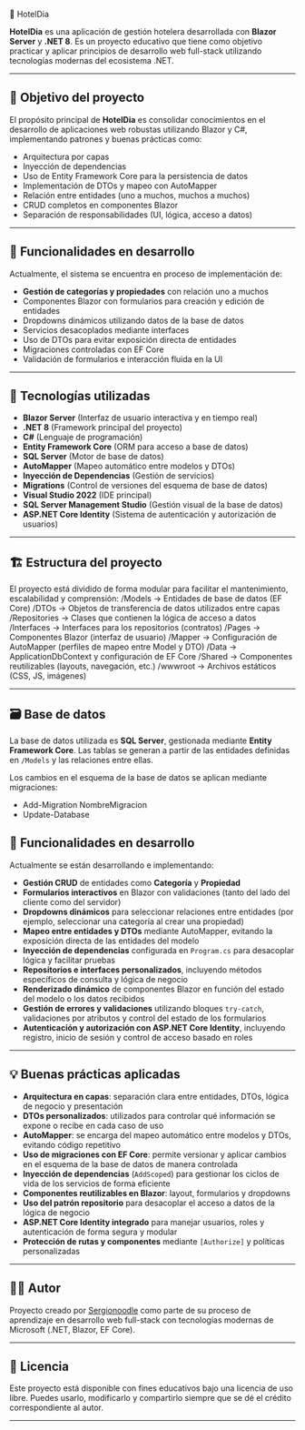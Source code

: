 🏨 HotelDia

**HotelDia** es una aplicación de gestión hotelera desarrollada con **Blazor Server** y **.NET 8**. Es un proyecto educativo que tiene como objetivo practicar y aplicar principios de desarrollo web full-stack utilizando tecnologías modernas del ecosistema .NET.

---

## 🎯 Objetivo del proyecto

El propósito principal de **HotelDia** es consolidar conocimientos en el desarrollo de aplicaciones web robustas utilizando Blazor y C#, implementando patrones y buenas prácticas como:

- Arquitectura por capas
- Inyección de dependencias
- Uso de Entity Framework Core para la persistencia de datos
- Implementación de DTOs y mapeo con AutoMapper
- Relación entre entidades (uno a muchos, muchos a muchos)
- CRUD completos en componentes Blazor
- Separación de responsabilidades (UI, lógica, acceso a datos)

---

## 🧱 Funcionalidades en desarrollo

Actualmente, el sistema se encuentra en proceso de implementación de:

- **Gestión de categorías y propiedades** con relación uno a muchos
- Componentes Blazor con formularios para creación y edición de entidades
- Dropdowns dinámicos utilizando datos de la base de datos
- Servicios desacoplados mediante interfaces
- Uso de DTOs para evitar exposición directa de entidades
- Migraciones controladas con EF Core
- Validación de formularios e interacción fluida en la UI

---

## 🔧 Tecnologías utilizadas

- **Blazor Server** (Interfaz de usuario interactiva y en tiempo real)
- **.NET 8** (Framework principal del proyecto)
- **C#** (Lenguaje de programación)
- **Entity Framework Core** (ORM para acceso a base de datos)
- **SQL Server** (Motor de base de datos)
- **AutoMapper** (Mapeo automático entre modelos y DTOs)
- **Inyección de Dependencias** (Gestión de servicios)
- **Migrations** (Control de versiones del esquema de base de datos)
- **Visual Studio 2022** (IDE principal)
- **SQL Server Management Studio** (Gestión visual de la base de datos)
- **ASP.NET Core Identity** (Sistema de autenticación y autorización de usuarios)
  
---

## 🏗️ Estructura del proyecto

El proyecto está dividido de forma modular para facilitar el mantenimiento, escalabilidad y comprensión:
/Models -> Entidades de base de datos (EF Core)
/DTOs -> Objetos de transferencia de datos utilizados entre capas
/Repositories -> Clases que contienen la lógica de acceso a datos
/Interfaces -> Interfaces para los repositorios (contratos)
/Pages -> Componentes Blazor (interfaz de usuario)
/Mapper -> Configuración de AutoMapper (perfiles de mapeo entre Model y DTO)
/Data -> ApplicationDbContext y configuración de EF Core
/Shared -> Componentes reutilizables (layouts, navegación, etc.)
/wwwroot -> Archivos estáticos (CSS, JS, imágenes)


---

## 🗃️ Base de datos

La base de datos utilizada es **SQL Server**, gestionada mediante **Entity Framework Core**. Las tablas se generan a partir de las entidades definidas en `/Models` y las relaciones entre ellas.

Los cambios en el esquema de la base de datos se aplican mediante migraciones:

- Add-Migration NombreMigracion
- Update-Database


## 🚧 Funcionalidades en desarrollo

Actualmente se están desarrollando e implementando:

- **Gestión CRUD** de entidades como **Categoría** y **Propiedad**
- **Formularios interactivos** en Blazor con validaciones (tanto del lado del cliente como del servidor)
- **Dropdowns dinámicos** para seleccionar relaciones entre entidades (por ejemplo, seleccionar una categoría al crear una propiedad)
- **Mapeo entre entidades y DTOs** mediante AutoMapper, evitando la exposición directa de las entidades del modelo
- **Inyección de dependencias** configurada en `Program.cs` para desacoplar lógica y facilitar pruebas
- **Repositorios e interfaces personalizados**, incluyendo métodos específicos de consulta y lógica de negocio
- **Renderizado dinámico** de componentes Blazor en función del estado del modelo o los datos recibidos
- **Gestión de errores y validaciones** utilizando bloques `try-catch`, validaciones por atributos y control del estado de los formularios
- **Autenticación y autorización con ASP.NET Core Identity**, incluyendo registro, inicio de sesión y control de acceso basado en roles

---

## 💡 Buenas prácticas aplicadas

- **Arquitectura en capas**: separación clara entre entidades, DTOs, lógica de negocio y presentación
- **DTOs personalizados**: utilizados para controlar qué información se expone o recibe en cada caso de uso
- **AutoMapper**: se encarga del mapeo automático entre modelos y DTOs, evitando código repetitivo
- **Uso de migraciones con EF Core**: permite versionar y aplicar cambios en el esquema de la base de datos de manera controlada
- **Inyección de dependencias** (`AddScoped`) para gestionar los ciclos de vida de los servicios de forma eficiente
- **Componentes reutilizables en Blazor**: layout, formularios y dropdowns
- **Uso del patrón repositorio** para desacoplar el acceso a datos de la lógica de negocio
- **ASP.NET Core Identity integrado** para manejar usuarios, roles y autenticación de forma segura y modular  
- **Protección de rutas y componentes** mediante `[Authorize]` y políticas personalizadas


---

## 👨‍💻 Autor

Proyecto creado por [Sergionoodle](https://github.com/Sergionoodle) como parte de su proceso de aprendizaje en desarrollo web full-stack con tecnologías modernas de Microsoft (.NET, Blazor, EF Core).

---

## 📄 Licencia

Este proyecto está disponible con fines educativos bajo una licencia de uso libre. Puedes usarlo, modificarlo y compartirlo siempre que se dé el crédito correspondiente al autor.

---
